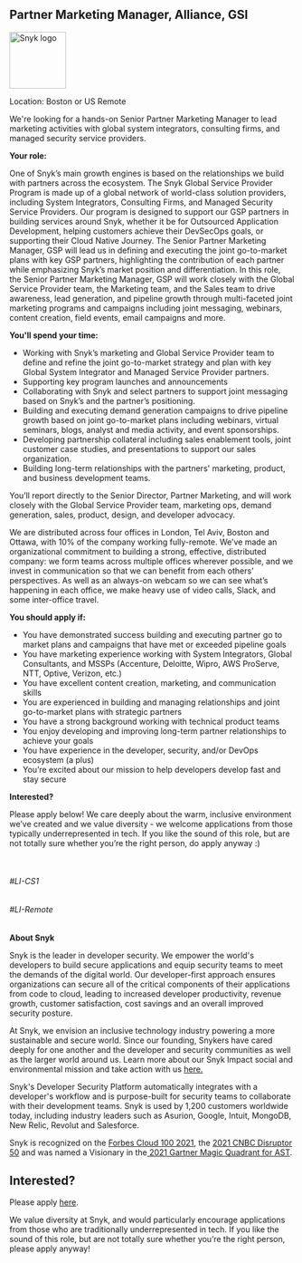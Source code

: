 Partner Marketing Manager, Alliance, GSI
---

<img src="https://res.cloudinary.com/snyk/image/upload/v1537345894/press-kit/brand/logo-black.png" width="100" alt="Snyk logo" />

<p><span style="font-weight: 400;">Location: Boston or US Remote&nbsp;</span></p>
<p><span style="font-weight: 400;">We're looking for a hands-on Senior Partner Marketing Manager to lead marketing activities with global system integrators, consulting firms, and managed security service providers.</span></p>
<p><strong>Your role:</strong></p>
<p><span style="font-weight: 400;">One of Snyk’s main growth engines is based on the relationships we build with partners across the ecosystem. The Snyk Global Service Provider Program is made up of a global network of world-class solution providers, including System Integrators, Consulting Firms, and Managed Security Service Providers. Our program is designed to support our GSP partners in building services around Snyk, whether it be for Outsourced Application Development, helping customers achieve their DevSecOps goals, or supporting their Cloud Native Journey. The Senior Partner Marketing Manager, GSP will lead us in defining and executing the joint go-to-market plans with key GSP partners, highlighting the contribution of each partner while emphasizing Snyk’s market position and differentiation. In this role, the Senior Partner Marketing Manager, GSP will work closely with the Global Service Provider team, the Marketing team, and the Sales team to drive awareness, lead generation, and pipeline growth through multi-faceted joint marketing programs and campaigns including joint messaging, webinars, content creation, field events, email campaigns and more.</span></p>
<p><strong>You'll spend your time:</strong></p>
<ul>
<li style="font-weight: 400;"><span style="font-weight: 400;">Working with Snyk’s marketing and Global Service Provider team to define and refine the joint go-to-market strategy and plan with key Global System Integrator and Managed Service Provider partners.</span></li>
<li style="font-weight: 400;"><span style="font-weight: 400;">Supporting key program launches and announcements</span></li>
<li style="font-weight: 400;"><span style="font-weight: 400;">Collaborating with Snyk and select partners to support joint messaging based on Snyk’s and the partner’s positioning.&nbsp;&nbsp;</span></li>
<li style="font-weight: 400;"><span style="font-weight: 400;">Building and executing demand generation campaigns to drive pipeline growth based on joint go-to-market plans including webinars, virtual seminars, blogs, analyst and media activity, and event sponsorships.</span></li>
<li style="font-weight: 400;"><span style="font-weight: 400;">Developing partnership collateral including sales enablement tools, joint customer case studies, and presentations to support our sales organization.</span></li>
<li style="font-weight: 400;"><span style="font-weight: 400;">Building long-term relationships with the partners' marketing, product, and business development teams.</span></li>
</ul>
<p><span style="font-weight: 400;">You’ll report directly to the Senior Director, Partner Marketing, and will work closely with the Global Service Provider team, marketing ops, demand generation, sales, product, design, and developer advocacy.</span></p>
<p><span style="font-weight: 400;">We are distributed across four offices in London, Tel Aviv, Boston and Ottawa, with 10% of the company working fully-remote. We’ve made an organizational commitment to building a strong, effective, distributed company: we form teams across multiple offices wherever possible, and we invest in communication so that we can benefit from each others’ perspectives. As well as an always-on webcam so we can see what’s happening in each office, we make heavy use of video calls, Slack, and some inter-office travel.</span></p>
<p><strong>You should apply if:</strong></p>
<ul>
<li style="font-weight: 400;"><span style="font-weight: 400;">You have demonstrated success building and executing partner go to market plans and campaigns that have met or exceeded pipeline goals</span></li>
<li style="font-weight: 400;"><span style="font-weight: 400;">You have marketing experience working with System Integrators, Global Consultants, and MSSPs (Accenture, Deloitte, Wipro, AWS ProServe, NTT, Optive, Verizon, etc.)</span></li>
<li style="font-weight: 400;"><span style="font-weight: 400;">You have excellent content creation, marketing, and communication skills</span></li>
<li style="font-weight: 400;"><span style="font-weight: 400;">You are experienced in building and managing relationships and joint go-to-market plans with strategic partners</span></li>
<li style="font-weight: 400;"><span style="font-weight: 400;">You have a strong background working with technical product teams</span></li>
<li style="font-weight: 400;"><span style="font-weight: 400;">You enjoy developing and improving long-term partner relationships to achieve your goals</span></li>
<li style="font-weight: 400;"><span style="font-weight: 400;">You have experience in the developer, security, and/or DevOps ecosystem (a plus)</span></li>
<li style="font-weight: 400;"><span style="font-weight: 400;">You’re excited about our mission to help developers develop fast and stay secure</span></li>
</ul>
<p><strong>Interested?</strong></p>
<p><span style="font-weight: 400;">Please apply below! We care deeply about the warm, inclusive environment we’ve created and we value diversity - we welcome applications from those typically underrepresented in tech. If you like the sound of this role, but are not totally sure whether you’re the right person, do apply anyway :)</span></p>
<p>&nbsp;</p>
<h6><span style="font-weight: 400;">#LI-CS1</span></h6>
<h6><span style="font-weight: 400;">#LI-Remote</span></h6><div class="content-conclusion"><p><strong>About Snyk</strong></p>
<p><span style="font-weight: 400;">Snyk is the leader in developer security. We empower the world's developers to build secure applications and equip security teams to meet the demands of the digital world. Our developer-first approach ensures organizations can secure all of the critical components of their applications from code to cloud, leading to increased developer productivity, revenue growth, customer satisfaction, cost savings and an overall improved security posture.&nbsp;</span></p>
<p><span style="font-weight: 400;">At Snyk, we envision an inclusive technology industry powering a more sustainable and secure world.</span> <span style="font-weight: 400;">Since our founding, Snykers have cared deeply for one another and the developer and security communities as well as the larger world around us. Learn more about our Snyk Impact social and environmental mission and take action with us </span><a href="https://snyk.io/about/snyk-impact/"><span style="font-weight: 400;">here.</span></a></p>
<p><span style="font-weight: 400;">Snyk's Developer Security Platform automatically integrates with a developer's workflow and is purpose-built for security teams to collaborate with their development teams. Snyk is used by 1,200 customers worldwide today, including industry leaders such as Asurion, Google, Intuit, MongoDB, New Relic, Revolut and Salesforce.</span></p>
<p><span style="font-weight: 400;">Snyk is recognized on the </span><a href="https://www.forbes.com/cloud100/#6f24b5ba5f94"><span style="font-weight: 400;">Forbes Cloud 100 2021</span></a><span style="font-weight: 400;">, the </span><a href="https://www.cnbc.com/2021/05/25/these-are-the-2021-cnbc-disruptor-50-companies.html"><span style="font-weight: 400;">2021 CNBC Disruptor 50</span></a><span style="font-weight: 400;"> and was named a Visionary in the</span><a href="https://snyk.io/blog/snyk-visionary-2021-gartner-magic-quadrant-for-ast/"><span style="font-weight: 400;"> 2021 Gartner Magic Quadrant for AST</span></a><span style="font-weight: 400;">.</span></p></div>

Interested?
---

Please apply [here](https://boards.greenhouse.io/snyk/jobs/5904734002#app).

We value diversity at Snyk, and would particularly encourage applications from those who are traditionally underrepresented in tech.
If you like the sound of this role, but are not totally sure whether you’re the right person, please apply anyway!
